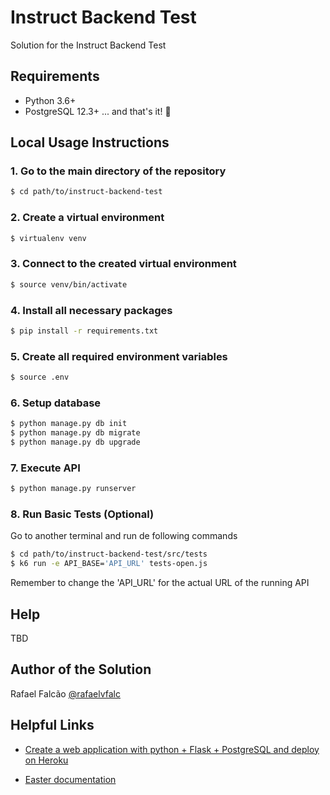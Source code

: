 # Instruct Backend Test

Solution for the Instruct Backend Test

## Requirements
- Python 3.6+  
- PostgreSQL 12.3+
... and that's it! :rocket:

## Local Usage Instructions

### 1. Go to the main directory of the repository
```bash
$ cd path/to/instruct-backend-test
```

### 2. Create a virtual environment
```bash
$ virtualenv venv
```

### 3. Connect to the created virtual environment
```bash
$ source venv/bin/activate
```

### 4. Install all necessary packages
```bash
$ pip install -r requirements.txt
```

### 5. Create all required environment variables
```bash
$ source .env
```

### 6. Setup database
```bash
$ python manage.py db init
$ python manage.py db migrate
$ python manage.py db upgrade
```

### 7. Execute API
```bash
$ python manage.py runserver
```

### 8. Run Basic Tests (Optional)
Go to another terminal and run de following commands
```bash
$ cd path/to/instruct-backend-test/src/tests
$ k6 run -e API_BASE='API_URL' tests-open.js
```
Remember to change the 'API_URL' for the actual URL of the running API

## Help
TBD

## Author of the Solution
Rafael Falcão [@rafaelvfalc](https://github.com/rafaelvfalc)

## Helpful Links
* [Create a web application with python + Flask + PostgreSQL and deploy on Heroku](https://medium.com/@dushan14/create-a-web-application-with-python-flask-postgresql-and-deploy-on-heroku-243d548335cc)

* [Easter documentation](https://dateutil.readthedocs.io/en/stable/easter.html)
